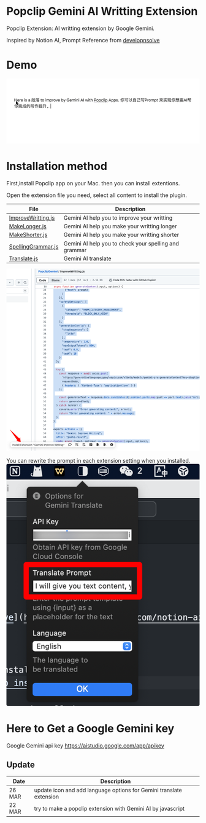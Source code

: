# Popclip Gemini AI Writting Extension

Popclip Extension: AI writting extension by Google Gemini.

Inspired by Notion AI, Prompt Reference from [developnsolve](https://developnsolve.com/notion-ai-prompts-for-better-writing#heading-improve-writing)

# Demo

![DEMO](res/shot_demo.gif 'demo')

# Installation method

First,install Popclip app on your Mac. then you can install extentions.

Open the extension file you need, select all content to install the plugin.

| File                                     | Description                                           |
| ---------------------------------------- | ----------------------------------------------------- |
| [ImproveWritting.js](ImproveWritting.js) | Gemini AI help you to improve your writting           |
| [MakeLonger.js](MakeLonger.js)           | Gemini AI help you make your writting longer          |
| [MakeShorter.js](MakeShorter.js)         | Gemini AI help you make your writting shorter         |
| [SpellingGrammar.js](SpellingGrammar.js) | Gemini AI help you to check your spelling and grammar |
| [Translate.js](Translate.js)             | Gemini AI translate                                   |

![Install extension](res/shot_installextension.png 'How to install')

You can rewrite the prompt in each extension setting when you installed.
![custom prompt](res/shot_prompt.png 'Rewrite prompt')

# Here to Get a Google Gemini key

Google Gemini api key [https://aistudio.google.com/app/apikey ](https://aistudio.google.com/app/apikey)

## Update

| Date   | Description                                                         |
| ------ | ------------------------------------------------------------------- |
| 26 MAR | update icon and add language options for Gemini translate extension |
| 22 MAR | try to make a popclip extension with Gemini AI by javascript        |
